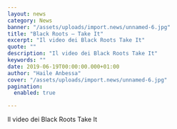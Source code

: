 ```yaml
---
layout: news
category: News
banner: "/assets/uploads/import.news/unnamed-6.jpg"
title: "Black Roots – Take It"
excerpt: "Il video dei Black Roots Take It"
quote: ""
description: "Il video dei Black Roots Take It"
keywords: ""
date: 2019-06-19T00:00:00.000+01:00
author: "Haile Anbessa"
cover: "/assets/uploads/import.news/unnamed-6.jpg"
pagination:
  enabled: true

---
```


Il video dei Black Roots Take It